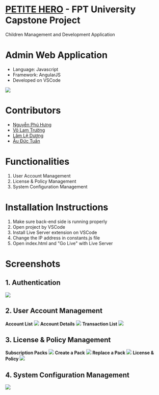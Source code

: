 # [PETITE HERO](https://github.com/petite-hero) - FPT University Capstone Project
Children Management and Development Application

# Admin Web Application
- Language: Javascript
- Framework: AngularJS
- Developed on VSCode

![](screenshots/accounts.png)

# Contributors
- [Nguyễn Phú Hưng](https://github.com/hulk1999)
- [Võ Lam Trường](https://github.com/llduong)
- [Lâm Lệ Dương](https://github.com/llduong)
- [Âu Đức Tuấn](https://github.com/ibenrique2510)

# Functionalities
1. User Account Management
2. License & Policy Management
3. System Configuration Management

# Installation Instructions
1. Make sure back-end side is running properly
2. Open project by VSCode
3. Install Live Server extension on VSCode
4. Change the IP address in constants.js file
5. Open index.html and "Go Live" with Live Server

# Screenshots
## 1. Authentication
![](screenshots/login.png)
## 2. User Account Management
**Account List**
![](screenshots/accounts.png)
**Account Details**
![](screenshots/account-details.png)
**Transaction List**
![](screenshots/transactions.png)
## 3. License & Policy Management
**Subscription Packs**
![](screenshots/subscriptions.png)
**Create a Pack**
![](screenshots/new-pack.png)
**Replace a Pack**
![](screenshots/replace-pack.png)
**License & Policy**
![](screenshots/license.png)
## 4. System Configuration Management
![](screenshots/configs.png)